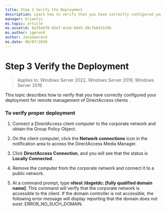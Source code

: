 ```yaml
---
title: Step 3 Verify the Deployment
description: Learn how to verify that you have correctly configured your deployment for remote management of DirectAccess clients.
manager: brianlic
ms.topic: article
ms.assetid: 6a78a078-d2e7-4cbd-b8d5-20cfb6d1524b
ms.author: jgerend
author: JasonGerend
ms.date: 08/07/2020
---
```

# Step 3 Verify the Deployment

>Applies to: Windows Server 2022, Windows Server 2019, Windows Server 2016

This topic describes how to verify that you have correctly configured your deployment for remote management of DirectAccess clients .

### To verify proper deployment

1.  Connect a DirectAccess client computer to the corporate network and obtain the Group Policy Object.

2.  On the client computer, click the **Network connections** icon in the notification area to access the DirectAccess Media Manager.

3.  Click **DirectAccess Connection**, and you will see that the status is **Locally Connected**.

4.  Remove the computer from the corporate network and connect it to a public network.

5.  At a command prompt, type **nltest /dsgetdc: [fully qualified domain name]**. This command will verify that the corporate network is accessible to the client. If the domain controller is not accessible, the following error message will display reporting that the domain does not exist: ERROR_NO_SUCH_DOMAIN.



